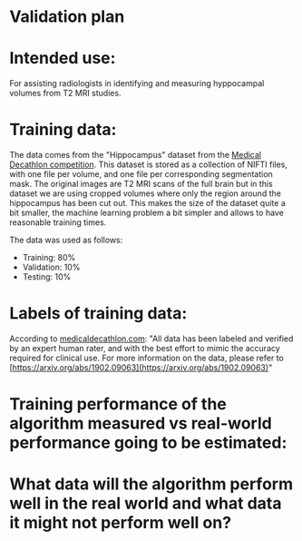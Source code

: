 # Validation plan

# Intended use:
For assisting radiologists in identifying and measuring hyppocampal volumes from T2 MRI studies.

# Training data:
The data comes from the "Hippocampus" dataset from the [Medical Decathlon competition](http://medicaldecathlon.com/). This dataset is stored as a collection of NIFTI files, with one file per volume, and one file per corresponding segmentation mask. The original images are T2 MRI scans of the full brain but in this dataset we are using cropped volumes where only the region around the hippocampus has been cut out. This makes the size of the dataset quite a bit smaller, the machine learning problem a bit simpler and allows to have reasonable training times. 

The data was used as follows:
- Training: 80%
- Validation: 10%
- Testing: 10%

# Labels of training data:
According to [medicaldecathlon.com](http://medicaldecathlon.com/): "All data has been labeled and verified by an expert human rater, and with the best effort to mimic the accuracy required for clinical use. For more information on the data, please refer to [https://arxiv.org/abs/1902.09063](https://arxiv.org/abs/1902.09063)"

# Training performance of the algorithm measured vs real-world performance going to be estimated:

# What data will the algorithm perform well in the real world and what data it might not perform well on?